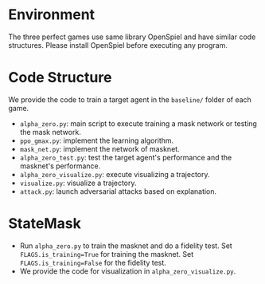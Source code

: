 # Environment

The three perfect games use same library OpenSpiel and have similar code structures. Please install OpenSpiel before executing any program. 

# Code Structure 

We provide the code to train a target agent in the `baseline/` folder of each game.

- `alpha_zero.py`: main script to execute training a mask network or testing the mask network.
- `ppo_gmax.py`: implement the learning algorithm.
- `mask_net.py`: implement the network of masknet.
- `alpha_zero_test.py`: test the target agent's performance and the masknet's performance.
- `alpha_zero_visualize.py`: execute visualizing a trajectory.
- `visualize.py`: visualize a trajectory.
- `attack.py`: launch adversarial attacks based on explanation.

# StateMask

- Run `alpha_zero.py` to train the masknet and do a fidelity test. Set `FLAGS.is_training=True` for training the masknet. Set `FLAGS.is_training=False` for the fidelity test.
 - We provide the code for visualization in `alpha_zero_visualize.py`.
